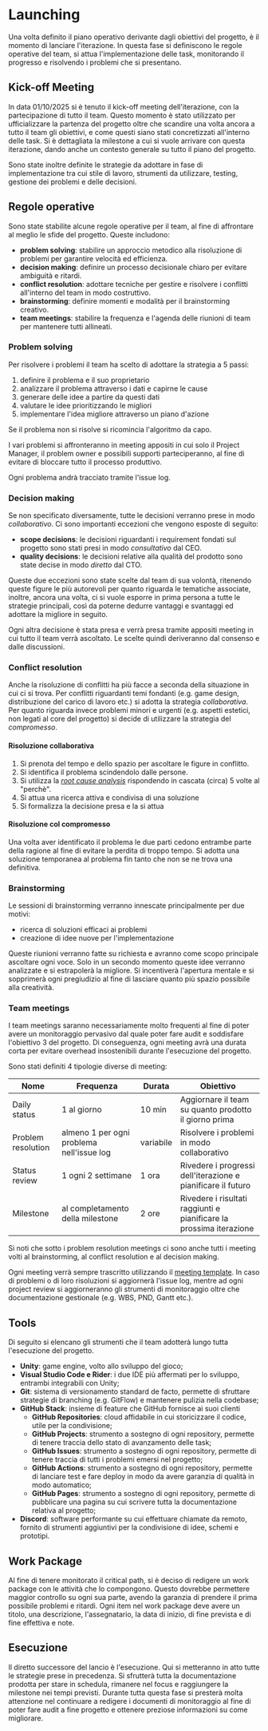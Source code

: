 # Launching

Una volta definito il piano operativo derivante dagli obiettivi del progetto, è il momento di lanciare l'iterazione. In questa fase si definiscono le regole operative del team, si attua l'implementazione delle task, monitorando il progresso e risolvendo i problemi che si presentano.

## Kick-off Meeting

In data 01/10/2025 si è tenuto il kick-off meeting dell'iterazione, con la partecipazione di tutto il team. Questo momento è stato utilizzato per ufficializzare la partenza del progetto oltre che scandire una volta ancora a tutto il team gli obiettivi, e come questi siano stati concretizzati all'interno delle task. Si è dettagliata la milestone a cui si vuole arrivare con questa iterazione, dando anche un contesto generale su tutto il piano del progetto.

Sono state inoltre definite le strategie da adottare in fase di implementazione tra cui stile di lavoro, strumenti da utilizzare, testing, gestione dei problemi e delle decisioni.

## Regole operative

Sono state stabilite alcune regole operative per il team, al fine di affrontare al meglio le sfide del progetto. Queste includono:

- **problem solving**: stabilire un approccio metodico alla risoluzione di problemi per garantire velocità ed efficienza.
- **decision making**: definire un processo decisionale chiaro per evitare ambiguità e ritardi.
- **conflict resolution**: adottare tecniche per gestire e risolvere i conflitti all'interno del team in modo costruttivo.
- **brainstorming**: definire momenti e modalità per il brainstorming creativo.
- **team meetings**: stabilire la frequenza e l'agenda delle riunioni di team per mantenere tutti allineati.

### Problem solving

Per risolvere i problemi il team ha scelto di adottare la strategia a 5 passi:

1. definire il problema e il suo proprietario
2. analizzare il problema attraverso i dati e capirne le cause
3. generare delle idee a partire da questi dati
4. valutare le idee prioritizzando le migliori
5. implementare l'idea migliore attraverso un piano d'azione

Se il problema non si risolve si ricomincia l'algoritmo da capo.

I vari problemi si affronteranno in meeting appositi in cui solo il Project Manager, il problem owner e possibili supporti parteciperanno, al fine di evitare di bloccare tutto il processo produttivo.

Ogni problema andrà tracciato tramite l'issue log.

### Decision making

Se non specificato diversamente, tutte le decisioni verranno prese in modo _collaborativo_. Ci sono importanti eccezioni che vengono esposte di seguito:

- **scope decisions**: le decisioni riguardanti i requirement fondati sul progetto sono stati presi in modo _consultativo_ dal CEO.
- **quality decisions**: le decisioni relative alla qualità del prodotto sono state decise in modo _diretto_ dal CTO.

Queste due eccezioni sono state scelte dal team di sua volontà, ritenendo queste figure le più autorevoli per quanto riguarda le tematiche associate, inoltre, ancora una volta, ci si vuole esporre in prima persona a tutte le strategie principali, così da poterne dedurre vantaggi e svantaggi ed adottare la migliore in seguito.

Ogni altra decisione è stata presa e verrà presa tramite appositi meeting in cui tutto il team verrà ascoltato. Le scelte quindi deriveranno dal consenso e dalle discussioni.

### Conflict resolution

Anche la risoluzione di conflitti ha più facce a seconda della situazione in cui ci si trova. Per conflitti riguardanti temi fondanti (e.g. game design, distribuzione del carico di lavoro etc.) si adotta la strategia _collaborativa_. Per quanto riguarda invece problemi minori e urgenti (e.g. aspetti estetici, non legati al core del progetto) si decide di utilizzare la strategia del _compromesso_.

#### Risoluzione collaborativa

1. Si prenota del tempo e dello spazio per ascoltare le figure in conflitto.
2. Si identifica il problema scindendolo dalle persone.
3. Si utilizza la [_root cause analysis_](https://www.tableau.com/it-it/learn/articles/root-cause-analysis) rispondendo in cascata (circa) 5 volte al "perchè".
4. Si attua una ricerca attiva e condivisa di una soluzione
5. Si formalizza la decisione presa e la si attua

#### Risoluzione col compromesso

Una volta aver identificato il problema le due parti cedono entrambe parte della ragione al fine di evitare la perdita di troppo tempo. Si adotta una soluzione temporanea al problema fin tanto che non se ne trova una definitiva.

### Brainstorming

Le sessioni di brainstorming verranno innescate principalmente per due motivi:

- ricerca di soluzioni efficaci ai problemi
- creazione di idee nuove per l'implementazione

Queste riunioni verranno fatte su richiesta e avranno come scopo principale ascoltare ogni voce. Solo in un secondo momento queste idee verranno analizzate e si estrapolerà la migliore. Si incentiverà l'apertura mentale e si sopprimerà ogni pregiudizio al fine di lasciare quanto più spazio possibile alla creatività.

### Team meetings

I team meetings saranno necessariamente molto frequenti al fine di poter avere un monitoraggio pervasivo dal quale poter fare audit e soddisfare l'obiettivo 3 del progetto. Di conseguenza, ogni meeting avrà una durata corta per evitare overhead insostenibili durante l'esecuzione del progetto.

Sono stati definiti 4 tipologie diverse di meeting:

| Nome               | Frequenza                                 | Durata    | Obiettivo                                                           |
| ------------------ | ----------------------------------------- | --------- | ------------------------------------------------------------------- |
| Daily status       | 1 al giorno                               | 10 min    | Aggiornare il team su quanto prodotto il giorno prima               |
| Problem resolution | almeno 1 per ogni problema nell'issue log | variabile | Risolvere i problemi in modo collaborativo                          |
| Status review      | 1 ogni 2 settimane                        | 1 ora     | Rivedere i progressi dell'iterazione e pianificare il futuro        |
| Milestone          | al completamento della milestone          | 2 ore     | Rivedere i risultati raggiunti e pianificare la prossima iterazione |

Si noti che sotto i problem resolution meetings ci sono anche tutti i meeting volti al brainstorming, al conflict resolution e al decision making.

Ogni meeting verrà sempre trascritto utilizzando il [meeting template](./appendices/meeting-template.md). In caso di problemi o di loro risoluzioni si aggiornerà l'issue log, mentre ad ogni project review si aggiorneranno gli strumenti di monitoraggio oltre che documentazione gestionale (e.g. WBS, PND, Gantt etc.).

## Tools

Di seguito si elencano gli strumenti che il team adotterà lungo tutta l'esecuzione del progetto.

- **Unity**: game engine, volto allo sviluppo del gioco;
- **Visual Studio Code e Rider**: i due IDE più affermati per lo sviluppo, entrambi integrabili con Unity;
- **Git**: sistema di versionamento standard de facto, permette di sfruttare strategie di branching (e.g. GitFlow) e mantenere pulizia nella codebase;
- **GitHub Stack**: insieme di feature che GitHub fornisce ai suoi clienti
  - **GitHub Repositories**: cloud affidabile in cui storicizzare il codice, utile per la condivisione;
  - **GitHub Projects**: strumento a sostegno di ogni repository, permette di tenere traccia dello stato di avanzamento delle task;
  - **GitHub Issues**: strumento a sostegno di ogni repository, permette di tenere traccia di tutti i problemi emersi nel progetto;
  - **GitHub Actions**: strumento a sostegno di ogni repository, permette di lanciare test e fare deploy in modo da avere garanzia di qualità in modo automatico;
  - **GitHub Pages**: strumento a sostegno di ogni repository, permette di pubblicare una pagina su cui scrivere tutta la documentazione relativa al progetto;
- **Discord**: software performante su cui effettuare chiamate da remoto, fornito di strumenti aggiuntivi per la condivisione di idee, schemi e prototipi.

## Work Package

Al fine di tenere monitorato il critical path, si è deciso di redigere un work package con le attività che lo compongono. Questo dovrebbe permettere maggior controllo su ogni sua parte, avendo la garanzia di prendere il prima possibile problemi e ritardi. Ogni item nel work package deve avere un titolo, una descrizione, l'assegnatario, la data di inizio, di fine prevista e di fine effettiva e note.

## Esecuzione

Il diretto successore del lancio è l'esecuzione. Qui si metteranno in atto tutte le strategie prese in precedenza. Si sfrutterà tutta la documentazione prodotta per stare in schedula, rimanere nel focus e raggiungere la milestone nei tempi previsti. Durante tutta questa fase si presterà molta attenzione nel continuare a redigere i documenti di monitoraggio al fine di poter fare audit a fine progetto e ottenere preziose informazioni su come migliorare.
